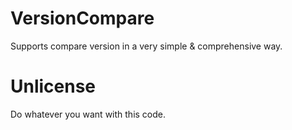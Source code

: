 # VersionCompare
Supports compare version in a very simple &amp; comprehensive way.

# Unlicense
Do whatever you want with this code.
